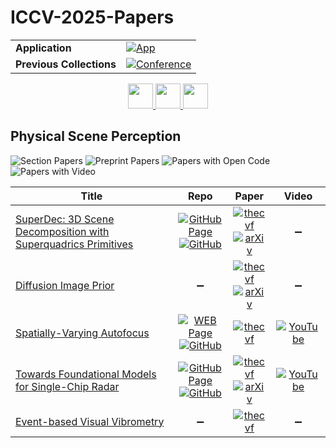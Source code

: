 # ICCV-2025-Papers

<table>
    <tr>
        <td><strong>Application</strong></td>
        <td>
            <a href="https://huggingface.co/spaces/DmitryRyumin/NewEraAI-Papers" style="float:left;">
                <img src="https://img.shields.io/badge/🤗-NewEraAI--Papers-FFD21F.svg" alt="App" />
            </a>
        </td>
    </tr>
    <tr>
        <td><strong>Previous Collections</strong></td>
        <td>
            <a href="https://github.com/DmitryRyumin/ICCV-2023-25-Papers/blob/main/README_2023.md">
                <img src="http://img.shields.io/badge/ICCV-2023-0073AE.svg" alt="Conference">
            </a>
        </td>
    </tr>
</table>

<div align="center">
    <a href="https://github.com/DmitryRyumin/ICCV-2023-25-Papers/blob/main/sections/2025/main/content-generation.md">
        <img src="https://cdn.jsdelivr.net/gh/DmitryRyumin/NewEraAI-Papers@main/images/left.svg" width="40" alt="" />
    </a>
    <a href="https://github.com/DmitryRyumin/ICCV-2023-25-Papers/">
        <img src="https://cdn.jsdelivr.net/gh/DmitryRyumin/NewEraAI-Papers@main/images/home.svg" width="40" alt="" />
    </a>
    <a href="https://github.com/DmitryRyumin/ICCV-2023-25-Papers/blob/main/sections/2025/main/segmentation-and-grouping.md">
        <img src="https://cdn.jsdelivr.net/gh/DmitryRyumin/NewEraAI-Papers@main/images/right.svg" width="40" alt="" />
    </a>
</div>

## Physical Scene Perception

![Section Papers](https://img.shields.io/badge/Section%20Papers-5-42BA16) ![Preprint Papers](https://img.shields.io/badge/Preprint%20Papers-3-b31b1b) ![Papers with Open Code](https://img.shields.io/badge/Papers%20with%20Open%20Code-3-1D7FBF) ![Papers with Video](https://img.shields.io/badge/Papers%20with%20Video-2-FF0000)

| **Title** | **Repo** | **Paper** | **Video** |
|-----------|:--------:|:---------:|:---------:|
| [SuperDec: 3D Scene Decomposition with Superquadrics Primitives](https://iccv.thecvf.com/virtual/2025/poster/867) | [![GitHub Page](https://img.shields.io/badge/GitHub-Page-159957.svg)](https://super-dec.github.io/) <br /> [![GitHub](https://img.shields.io/github/stars/elisabettafedele/superdec?style=flat)](https://github.com/elisabettafedele/superdec) | [![thecvf](https://img.shields.io/badge/pdf-thecvf-7395C5.svg)](https://openaccess.thecvf.com/content/ICCV2025/papers/Fedele_SuperDec_3D_Scene_Decomposition_with_Superquadrics_Primitives_ICCV_2025_paper.pdf) <br /> [![arXiv](https://img.shields.io/badge/arXiv-2504.00992-b31b1b.svg)](http://arxiv.org/abs/2504.00992) | :heavy_minus_sign: |
| [Diffusion Image Prior](https://iccv.thecvf.com/virtual/2025/poster/2381) | :heavy_minus_sign: | [![thecvf](https://img.shields.io/badge/pdf-thecvf-7395C5.svg)](https://openaccess.thecvf.com/content/ICCV2025/papers/Chihaoui_Diffusion_Image_Prior_ICCV_2025_paper.pdf) <br /> [![arXiv](https://img.shields.io/badge/arXiv-2503.21410-b31b1b.svg)](http://arxiv.org/abs/2503.21410) | :heavy_minus_sign: |
| [Spatially-Varying Autofocus](https://iccv.thecvf.com/virtual/2025/poster/973) | [![WEB Page](https://img.shields.io/badge/WEB-Page-159957.svg)](https://imaging.cs.cmu.edu/svaf/) <br /> [![GitHub](https://img.shields.io/github/stars/elisabettafedele/superdec?style=flat)](https://github.com/Image-Science-Lab-cmu/SVAF) | [![thecvf](https://img.shields.io/badge/pdf-thecvf-7395C5.svg)](https://openaccess.thecvf.com/content/ICCV2025/papers/Qin_Spatially-Varying_Autofocus_ICCV_2025_paper.pdf) | [![YouTube](https://img.shields.io/badge/YouTube-%23FF0000.svg?style=for-the-badge&logo=YouTube&logoColor=white)](https://www.youtube.com/watch?v=kbIFbTkv1l0) |
| [Towards Foundational Models for Single-Chip Radar](https://iccv.thecvf.com/virtual/2025/poster/1270) | [![GitHub Page](https://img.shields.io/badge/GitHub-Page-159957.svg)](https://wiselabcmu.github.io/grt/) <br /> [![GitHub](https://img.shields.io/github/stars/wiseLabCMU/grt?style=flat)](https://github.com/wiseLabCMU/grt) | [![thecvf](https://img.shields.io/badge/pdf-thecvf-7395C5.svg)](https://openaccess.thecvf.com/content/ICCV2025/papers/Huang_Towards_Foundational_Models_for_Single-Chip_Radar_ICCV_2025_paper.pdf) <br /> [![arXiv](https://img.shields.io/badge/arXiv-2509.12482-b31b1b.svg)](http://arxiv.org/abs/2509.12482) | [![YouTube](https://img.shields.io/badge/YouTube-%23FF0000.svg?style=for-the-badge&logo=YouTube&logoColor=white)](https://www.youtube.com/watch?v=AIWhM32jx0o) |
| [Event-based Visual Vibrometry](https://iccv.thecvf.com/virtual/2025/poster/2314) | :heavy_minus_sign: | [![thecvf](https://img.shields.io/badge/pdf-thecvf-7395C5.svg)](https://openaccess.thecvf.com/content/ICCV2025/papers/Zhou_Event-based_Visual_Vibrometry_ICCV_2025_paper.pdf) | :heavy_minus_sign: |
